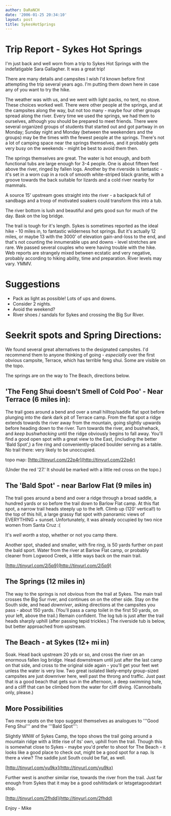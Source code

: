 ```yaml
---
author: DaRaNCH
date: '2006-01-25 20:34:10'
layout: post
title: SykesHotSprings
---
```


# Trip Report - Sykes Hot Springs

I'm just back and well worn from a trip to Sykes Hot Springs with the indefatigable Sara Gallagher.  It was a great trip!

There are many details and campsites I wish I'd known before first attempting the trip several years ago.  I'm putting them down here in case any of you want to try the hike.

The weather was with us, and we went with light packs, no tent, no stove.  These choices worked well.  There were other people at the springs, and at the campsites along the way, but not too many - maybe four other groups spread along the river.  Every time we used the springs, we had them to ourselves, although you should be prepared to meet friends.  There were several organized groups of students that started out and got partway in on Monday; Sunday night and Monday (between the weekenders and the groups) may be the times with the fewest people at the springs.  There's not a lot of camping space near the springs themselves, and it probably gets very busy on the weekends - might be best to avoid them then.

The springs themselves are great.  The water is hot enough, and both functional tubs are large enough for 3-4 people.  One is about fifteen feet above the river, ringed by fallen logs.  Another by the riverside is fantastic - it's set in a worn cup in a rock of smooth white-striped black granite, with a groove towards the back suitable for lizards and a cold river nearby for mammals.

A source 15' upstream goes straight into the river - a backpack full of sandbags and a troop of motivated soakers could transform this into a tub.

The river bottom is lush and beautiful and gets good sun for much of the day.  Bask on the log bridge.

The trail is tough for it's length.  Sykes is sometimes reported as the ideal hike - 10 miles in, to fantastic wilderness hot springs. But it's actually 12 miles, or maybe 13 with the 3000' of elevation gain-and-loss to the end, and that's not counting the innumerable ups and downs - level stretches are rare.  We passed several couples who were having trouble with the hike.  Web reports are strangely mixed between ecstatic and very negative, probably according to hiking ability, time and preparation.  River levels may vary.  YMMV.


# Suggestions

* Pack as light as possible!  Lots of ups and downs.
* Consider 2 nights.
* Avoid the weekend?
* River shoes / sandals for Sykes and crossing the Big Sur River.


# Seekrit spots and Spring Directions:

We found several great alternatives to the designated campsites.  I'd recommend them to anyone thinking of going - *especially* over the first obvious campsite, Terrace, which has terrible feng shui.  Some are visible on the topo.

The springs are on the way to The Beach, directions below.



## 'The Feng Shui doesn't Smell of Cold Poo' - Near Terrace (6 miles in):

The trail goes around a bend and over a small hilltop/saddle flat spot before plunging into the dank dark pit of Terrace camp.  From the flat  spot a ridge extends towards the river away from the mountain, going slightly upwards before heading down to the river.  Turn towards the  river, and bushwhack, and *keep bushwhacking* until the ridge obviously begins to fall away.  You'll find a good open spot with a great view to the East, (including the better 'Bald Spot',) a fire ring and conveniently-placed boulder serving as a table.  No trail there: very likely to be unoccupied.

topo map: [http://tinyurl.com/22p4r](http://tinyurl.com/22p4r)

(Under the red '27.'  It should be marked with a little red cross on
the topo.)



## The 'Bald Spot' - near Barlow Flat (9 miles in)

The trail goes around a bend and over a ridge through a broad saddle,
a hundred yards or so before the trail down to Barlow Flat camp.  At
this flat spot, a narrow trail heads steeply up to the left.  Climb up
(120' vertical!) to the top of this hill, a large grassy flat spot
with panoramic views of EVERYTHING + sunset.  Unfortunately, it was
already occupied by two nice women from Santa Cruz :(

It's *well worth* a stop, whether or not you camp there.

Another spot, shaded and smaller, with fire ring, is 50 yards further
on past the bald sport.  Water from the river at Barlow Flat camp, or probably cleaner from Logwood Creek, a little ways back on the main trail.

[http://tinyurl.com/2j5p9](http://tinyurl.com/2j5p9)



## The Springs (12 miles in)

The way to the springs is not obvious from the trail at Sykes.  The
main trail crosses the Big Sur river, and continues on on the other
side. Stay on the South side, and head *downriver*, asking directions
at the campsites you pass - about 150 yards.  (You'll pass a camp
toilet in the first 50 yards, on your left, above the trail.)  Remain
confident.  The log tub is just after the trail heads sharply uphill
(after passing tepid trickles.)  The riverside tub is below, but
better approached from upstream.



## The Beach - at Sykes (12+ mi in)

Soak.  Head back upstream 20 yds or so, and cross the river on an
enormous fallen log bridge.  Head downstream until just after the last
camp on that side, and cross to the original side again - you'll get
your feet wet unless the water is very low.  Two great isolated
likely-empty group-sized campsites are just downriver here, well past
the throng and traffic.  Just past that is a good beach that gets sun
in the afternoon, a deep swimming hole, and a cliff that can be
climbed from the water for cliff diving.  (Cannonballs only, please.)



## More Possibilities

Two more spots on the topo suggest themselves as analogues to '''Good Feng Shui''' and the '''Bald Spot''':

Slightly WNW of Sykes Camp, the topo shows the trail going around a
mountain ridge with a little rise of its' own, uphill from the trail.
Though this is somewhat close to Sykes - maybe you'd prefer to shoot
for The Beach - it looks like a good place to check out, might be a
good spot for a nap.  Is there a view?  The saddle just South could be
flat, as well.

[http://tinyurl.com/yu9kx](http://tinyurl.com/yu9kx)

Further west is another similar rise, towards the river from the trail.  Just far enough from Sykes that it may be a good oshititsdark or letsgetagoodstart stop.

[http://tinyurl.com/2fhdd](http://tinyurl.com/2fhdd)

Enjoy -
Mike
